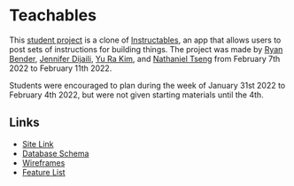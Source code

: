 # Teachables
This [student project](https://aa-group-project-teachables.herokuapp.com/) is a clone of [Instructables](https://www.instructables.com/), an app that allows users to post sets of instructions for building things. The project was made by [Ryan Bender](https://github.com/ryanbender34), [Jennifer Dijaili](https://github.com/jdijaili), [Yu Ra Kim](https://github.com/kim-yura), and [Nathaniel Tseng](https://github.com/ntseng) from February 7th 2022 to February 11th 2022.

Students were encouraged to plan during the week of January 31st 2022 to February 4th 2022, but were not given starting materials until the 4th.

## Links
- [Site Link](https://aa-group-project-teachables.herokuapp.com/)
- [Database Schema](https://github.com/jdijaili/w20-teachables-group-project/wiki/Database-Schema)
- [Wireframes](https://github.com/jdijaili/w20-teachables-group-project/wiki/Wireframes)
- [Feature List](https://github.com/jdijaili/w20-teachables-group-project/wiki/MVP-Feature-List)
